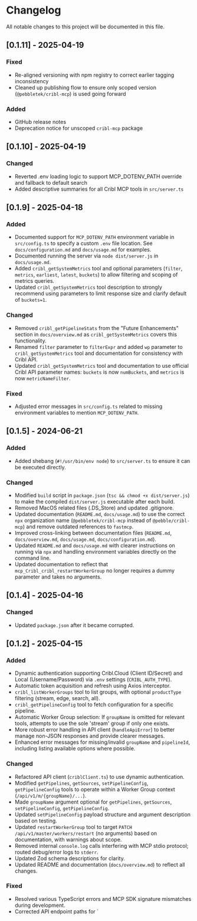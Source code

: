 # Changelog

All notable changes to this project will be documented in this file.

## [0.1.11] - 2025-04-19
### Fixed
- Re-aligned versioning with npm registry to correct earlier tagging inconsistency
- Cleaned up publishing flow to ensure only scoped version (`@pebbletek/cribl-mcp`) is used going forward

### Added
- GitHub release notes
- Deprecation notice for unscoped `cribl-mcp` package

## [0.1.10] - 2025-04-19
### Changed
- Reverted .env loading logic to support MCP_DOTENV_PATH override and fallback to default search
- Added descriptive summaries for all Cribl MCP tools in `src/server.ts`

## [0.1.9] - 2025-04-18
### Added
- Documented support for `MCP_DOTENV_PATH` environment variable in `src/config.ts` to specify a custom `.env` file location. See `docs/configuration.md` and `docs/usage.md` for examples.
- Documented running the server via `node dist/server.js` in `docs/usage.md`.
- Added `cribl_getSystemMetrics` tool and optional parameters (`filter`, `metrics`, `earliest`, `latest`, `buckets`) to allow filtering and scoping of metrics queries.
- Updated `cribl_getSystemMetrics` tool description to strongly recommend using parameters to limit response size and clarify default of `buckets=1`.

### Changed
- Removed `cribl_getPipelineStats` from the "Future Enhancements" section in `docs/overview.md` as `cribl_getSystemMetrics` covers this functionality.
- Renamed `filter` parameter to `filterExpr` and added `wp` parameter to `cribl_getSystemMetrics` tool and documentation for consistency with Cribl API.
- Updated `cribl_getSystemMetrics` tool and documentation to use official Cribl API parameter names: `buckets` is now `numBuckets`, and `metrics` is now `metricNameFilter`.

### Fixed
- Adjusted error messages in `src/config.ts` related to missing environment variables to mention `MCP_DOTENV_PATH`.

## [0.1.5] - 2024-06-21
### Added
- Added shebang (`#!/usr/bin/env node`) to `src/server.ts` to ensure it can be executed directly.

### Changed
- Modified `build` script in `package.json` (`tsc && chmod +x dist/server.js`) to make the compiled `dist/server.js` executable after each build.
- Removed MacOS related files (.DS_Store) and updated .gitignore.
- Updated documentation (`README.md`, `docs/usage.md`) to use the correct `npx` organization name (`@pebbletek/cribl-mcp` instead of `@pebble/cribl-mcp`) and remove outdated references to `fastmcp`.
- Improved cross-linking between documentation files (`README.md`, `docs/overview.md`, `docs/usage.md`, `docs/configuration.md`).
- Updated `README.md` and `docs/usage.md` with clearer instructions on running via `npx` and handling environment variables directly on the command line.
- Updated documentation to reflect that `mcp_Cribl_cribl_restartWorkerGroup` no longer requires a dummy parameter and takes no arguments.


## [0.1.4] - 2025-04-16
### Changed
- Updated `package.json` after it became corrupted.


## [0.1.2] - 2025-04-15
### Added
- Dynamic authentication supporting Cribl.Cloud (Client ID/Secret) and Local (Username/Password) via `.env` settings (`CRIBL_AUTH_TYPE`).
- Automatic token acquisition and refresh using Axios interceptor.
- `cribl_listWorkerGroups` tool to list groups, with optional `productType` filtering (stream, edge, search, all).
- `cribl_getPipelineConfig` tool to fetch configuration for a specific pipeline.
- Automatic Worker Group selection: If `groupName` is omitted for relevant tools, attempts to use the sole 'stream' group if only one exists.
- More robust error handling in API client (`handleApiError`) to better manage non-JSON responses and provide clearer messages.
- Enhanced error messages for missing/invalid `groupName` and `pipelineId`, including listing available options where possible.

### Changed
- Refactored API client (`criblClient.ts`) to use dynamic authentication.
- Modified `getPipelines`, `getSources`, `setPipelineConfig`, `getPipelineConfig` tools to operate within a Worker Group context (`/api/v1/m/{groupName}/...`).
- Made `groupName` argument optional for `getPipelines`, `getSources`, `setPipelineConfig`, `getPipelineConfig`.
- Updated `setPipelineConfig` payload structure and argument description based on testing.
- Updated `restartWorkerGroup` tool to target `PATCH /api/v1/master/workers/restart` (no arguments) based on documentation, with warnings about scope.
- Removed internal `console.log` calls interfering with MCP stdio protocol; routed debug/error logs to `stderr`.
- Updated Zod schema descriptions for clarity.
- Updated README and documentation (`docs/overview.md`) to reflect all changes.

### Fixed
- Resolved various TypeScript errors and MCP SDK signature mismatches during development.
- Corrected API endpoint paths for `